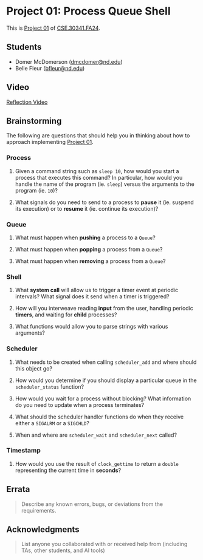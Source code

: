 # Project 01: Process Queue Shell

This is [Project 01] of [CSE.30341.FA24].

## Students

- Domer McDomerson (dmcdomer@nd.edu)
- Belle Fleur (bfleur@nd.edu)

## Video

[Reflection Video](...)

## Brainstorming

The following are questions that should help you in thinking about how to
approach implementing [Project 01].

### Process

1. Given a command string such as `sleep 10`, how would you start a process
   that executes this command?  In particular, how would you handle the name of
   the program (ie. `sleep`) versus the arguments to the program (ie. `10`)?

2. What signals do you need to send to a process to **pause** it (ie. suspend
   its execution) or to **resume** it (ie. continue its execution)?

### Queue

1. What must happen when **pushing** a process to a `Queue`?

2. What must happen when **popping** a process from a `Queue`?

3. What must happen when **removing** a process from a `Queue`?

### Shell

1. What **system call** will allow us to trigger a timer event at periodic
   intervals?  What signal does it send when a timer is triggered?

2. How will you interweave reading **input** from the user, handling periodic
   **timers**, and waiting for **child** processes?

3. What functions would allow you to parse strings with various arguments?

### Scheduler

1. What needs to be created when calling `scheduler_add` and where should this
   object go?

2. How would you determine if you should display a particular queue in the
   `scheduler_status` function?

3. How would you wait for a process without blocking? What information do you
   need to update when a process terminates?

4. What should the scheduler handler functions do when they receive either a
   `SIGALRM` or a `SIGCHLD`?

5. When and where are `scheduler_wait` and `scheduler_next` called?

### Timestamp

1. How would you use the result of `clock_gettime` to return a `double`
   representing the current time in **seconds**?

## Errata

> Describe any known errors, bugs, or deviations from the requirements.

## Acknowledgments

> List anyone you collaborated with or received help from (including TAs, other
students, and AI tools)


[Project 01]: https://www3.nd.edu/~pbui/teaching/cse.30341.fa24/project01.html
[CSE.30341.FA24]: https://www3.nd.edu/~pbui/teaching/cse.30341.fa24/
